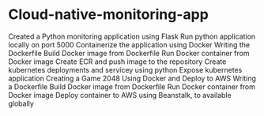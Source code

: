 # Cloud-native-monitoring-app
Created a Python monitoring application using Flask
Run python application locally on port 5000
Containerize the application using Docker
Writing the Dockerfile
Build Docker image from Dockerfile
Run Docker container from Docker image
Create ECR and push image to the repository
Create kubernetes deployments and servicey using python
Expose kubernetes application
Creating a Game 2048 Using Docker and Deploy to AWS
Writing a Dockerfile
Build Docker image from Dockerfile
Run Docker container from Docker image
Deploy container to AWS using Beanstalk, to available globally
